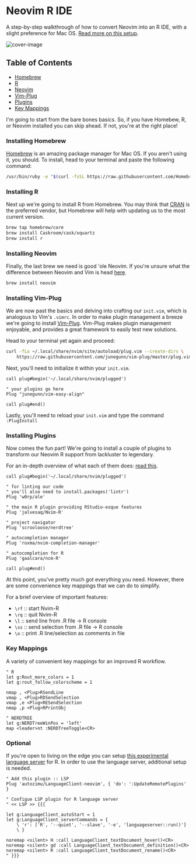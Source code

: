# Neovim R IDE

A step-by-step walkthrough of how to convert Neovim into an R IDE, with a slight preference for Mac OS. [Read more on this setup](https://kadekillary.work/post/nvim-r/).

![cover-image](https://i.imgur.com/dnDB1o1.png)

## Table of Contents

- [Homebrew](#installing-homebrew)
- [R](#installing-r)
- [Neovim](#installing-neovim)
- [Vim-Plug](#installing-vim-plug)
- [Plugins](#plugins)
- [Key Mappings](#key-mappings)

I'm going to start from the bare bones basics. So, if you have Homebew, R, or Neovim installed you can skip ahead. If not, you're at the right place!

### Installing Homebrew

[Homebrew](https://brew.sh/) is an amazing package manager for Mac OS. If you aren't using it, you should. To install, head to your terminal and paste the following command:

```bash
/usr/bin/ruby -e "$(curl -fsSL https://raw.githubusercontent.com/Homebrew/install/master/install)"
```

### Installing R

Next up we're going to install R from Homebrew. You may think that [CRAN](https://cran.r-project.org/) is the preferred vendor, but Homebrew will help with updating us to the most current version.

```bash
brew tap homebrew/core
brew install Caskroom/cask/xquartz
brew install r
```

### Installing Neovim

Finally, the last brew we need is good 'ole Neovim. If you're unsure what the difference between Neovim and Vim is head [here](https://neovim.io/charter/).

```bash
brew install neovim
```

### Installing Vim-Plug

We are now past the basics and delving into crafting our `init.vim`, which is analogous to Vim's `.vimrc`. In order to make plugin management a breeze we're going to install [Vim-Plug](https://github.com/junegunn/vim-plug). Vim-Plug makes plugin management enjoyable, and provides a great framework to easily test new solutions.

Head to your terminal yet again and proceed:

```bash
curl -fLo ~/.local/share/nvim/site/autoload/plug.vim --create-dirs \
    https://raw.githubusercontent.com/junegunn/vim-plug/master/plug.vim
```

Next, you'll need to initialize it within your `init.vim`.

```vim
call plug#begin('~/.local/share/nvim/plugged')

" your plugins go here
Plug "junegunn/vim-easy-align"

call plug#end()
```

Lastly, you'll need to reload your `init.vim` and type the command `:PlugInstall`

### Installing Plugins

Now comes the fun part! We're going to install a couple of plugins to transform our Neovim R support from lackluster to legendary.

For an in-depth overview of what each of them does: [read this](https://kadekillary.work/post/nvim-r/).

```vim
call plug#begin('~/.local/share/nvim/plugged')

" for linting our code
" you'll also need to install.packages('lintr')
Plug 'w0rp/ale'

" the main R plugin providing RStudio-esque features
Plug 'jalvesaq/Nvim-R'

" project navigator
Plug 'scrooloose/nerdtree'

" autocompletion manager
Plug 'roxma/nvim-completion-manager'

" autocompletion for R
Plug 'gaalcara/ncm-R'

call plug#end()
```

At this point, you've pretty much got everything you need. However, there are some convenience key mappings that we can do to simplify.

For a brief overview of important features:

- `\rf` :: start Nvim-R
- `\rq` :: quit Nvim-R
- `\l` :: send line from .R file -> R console
- `\ss` :: send selection from .R file -> R console
- `\o` :: print .R line/selection as comments in file

### Key Mappings

A variety of convenient key mappings for an improved R workflow.

```vim
" R
let g:Rout_more_colors = 1
let g:rout_follow_colorscheme = 1

nmap , <Plug>RSendLine
vmap , <Plug>RDSendSelection
vmap ,e <Plug>RESendSelection
nmap ,p <Plug>RPrintObj

" NERDTREE
let g:NERDTreeWinPos = 'left'
map <leader>nt :NERDTreeToggle<CR>
```

### Optional

If you're open to living on the edge you can setup [this experimental language server](https://github.com/REditorSupport/languageserver) for R. In order to use the language server, additional setup is needed.

```vim
" Add this plugin :: LSP
Plug 'autozimu/LanguageClient-neovim', { 'do': ':UpdateRemotePlugins' }

" Configue LSP plugin for R language server
" << LSP >> {{{

let g:LanguageClient_autoStart = 1
let g:LanguageClient_serverCommands = {
    \ 'r': ['R', '--quiet', '--slave', '-e', 'languageserver::run()']
    \ }

noremap <silent> H :call LanguageClient_textDocument_hover()<CR>
noremap <silent> gd :call LanguageClient_textDocument_definition()<CR>
noremap <silent> R :call LanguageClient_textDocument_rename()<CR>
" }}}
```
